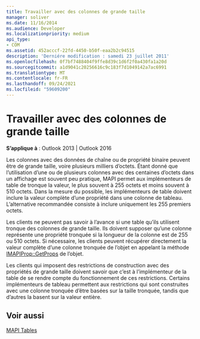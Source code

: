 ```yaml
---
title: Travailler avec des colonnes de grande taille
manager: soliver
ms.date: 11/16/2014
ms.audience: Developer
ms.localizationpriority: medium
api_type:
- COM
ms.assetid: 452acccf-22fd-4450-b50f-eaa2b2c94515
description: 'Derniére modification : samedi 23 juillet 2011'
ms.openlocfilehash: 0f7bf7488404f9ffe8d39c1d6f2f0a430fa1a20d
ms.sourcegitcommit: a1d9041c20256616c9c183f7d1049142a7ac6991
ms.translationtype: MT
ms.contentlocale: fr-FR
ms.lasthandoff: 09/24/2021
ms.locfileid: "59609200"
---
```

# <a name="working-with-large-columns"></a>Travailler avec des colonnes de grande taille

  
  
**S’applique à** : Outlook 2013 | Outlook 2016 
  
Les colonnes avec des données de chaîne ou de propriété binaire peuvent être de grande taille, voire plusieurs milliers d’octets. Étant donné que l’utilisation d’une ou de plusieurs colonnes avec des centaines d’octets dans un affichage est souvent peu pratique, MAPI permet aux implémenteurs de table de tronque la valeur, le plus souvent à 255 octets et moins souvent à 510 octets. Dans la mesure du possible, les implémenteurs de table doivent inclure la valeur complète d’une propriété dans une colonne de tableau. L’alternative recommandée consiste à inclure uniquement les 255 premiers octets.
  
Les clients ne peuvent pas savoir à l’avance si une table qu’ils utilisent tronque des colonnes de grande taille. Ils doivent supposer qu’une colonne représente une propriété tronquée si la longueur de la colonne est de 255 ou 510 octets. Si nécessaire, les clients peuvent récupérer directement la valeur complète d’une colonne tronquée de l’objet en appelant la méthode [IMAPIProp::GetProps](imapiprop-getprops.md) de l’objet. 
  
Les clients qui imposent des restrictions de construction avec des propriétés de grande taille doivent savoir que c’est à l’implémenteur de la table de se rendre compte du fonctionnement de ces restrictions. Certains implémenteurs de tableau permettent aux restrictions qui sont construites avec une colonne tronquée d’être basées sur la taille tronquée, tandis que d’autres la basent sur la valeur entière. 
  
## <a name="see-also"></a>Voir aussi



[MAPI Tables](mapi-tables.md)


